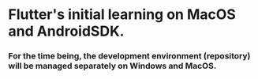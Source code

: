 # Flutter's initial learning on MacOS and AndroidSDK.

### For the time being, the development environment (repository) will be managed separately on Windows and MacOS.

